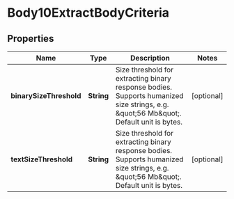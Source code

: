 # Body10ExtractBodyCriteria

## Properties
Name | Type | Description | Notes
------------ | ------------- | ------------- | -------------
**binarySizeThreshold** | **String** | Size threshold for extracting binary response bodies. Supports humanized size strings, e.g. \&quot;56 Mb\&quot;. Default unit is bytes. |  [optional]
**textSizeThreshold** | **String** | Size threshold for extracting binary response bodies. Supports humanized size strings, e.g. \&quot;56 Mb\&quot;. Default unit is bytes. |  [optional]
